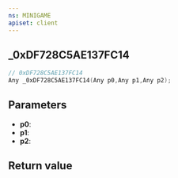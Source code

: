 ```yaml
---
ns: MINIGAME
apiset: client
---
```

## _0xDF728C5AE137FC14

```c
// 0xDF728C5AE137FC14
Any _0xDF728C5AE137FC14(Any p0,Any p1,Any p2);
```


## Parameters
* **p0**:
* **p1**:
* **p2**:

## Return value

